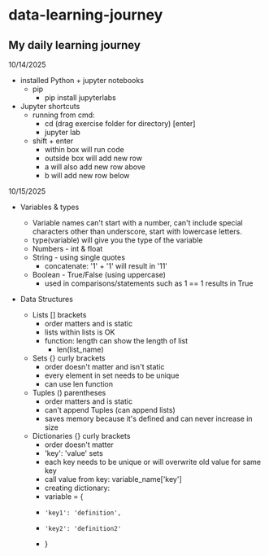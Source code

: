 # data-learning-journey

## My daily learning journey

10/14/2025
 - installed Python + jupyter notebooks
   - pip
     - pip install jupyterlabs
 - Jupyter shortcuts
   - running from cmd:
     - cd (drag exercise folder for directory) [enter]
     - jupyter lab
   - shift + enter
     - within box will run code
     - outside box will add new row
     - a will also add new row above
     - b will add new row below

10/15/2025
  - Variables & types
    - Variable names can't start with a number, can't include special characters other than underscore, start with lowercase letters.
    * type(variable) will give you the type of the variable

    - Numbers - int & float
    - String - using single quotes
      - concatenate: '1' + '1' will result in '11'
    - Boolean - True/False (using uppercase)
      - used in comparisons/statements such as 1 == 1 results in True
      
  - Data Structures
    - Lists [] brackets
      - order matters and is static
      - lists within lists is OK
      - function: length can show the length of list
        - len(list_name)
    - Sets {} curly brackets
      - order doesn't matter and isn't static
      - every element in set needs to be unique
      - can use len function
    - Tuples () parentheses
      - order matters and is static
      - can't append Tuples (can append lists)
      - saves memory because it's defined and can never increase in size
    - Dictionaries {} curly brackets
      - order doesn't matter
      - 'key': 'value' sets
      - each key needs to be unique or will overwrite old value for same key
      - call value from key: variable_name['key']
      - creating dictionary:
      -   variable = {
      -     'key1': 'definition',
      -     'key2': 'definition2'
      -   }
